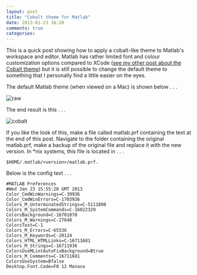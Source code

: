 ```yaml
---
layout: post
title: "Cobalt theme for Matlab"
date: 2013-01-23 16:20
comments: true
categories: 
---
```



This is a quick post showing how to apply a cobalt-like theme to Matlab's workspace and editor. Matlab has rather limited font and colour customization options compared to XCode ([see my other post about the Cobalt theme](/blog/2013/01/09/cobalt/)) but it is still possible to change the default theme to something that I personally find a little easier on the eyes.

The default Matlab theme (when viewed on a Mac) is shown below . . . 

![raw](http://i50.tinypic.com/10rq15s.png)

The end result is this . . .

![cobalt](http://i50.tinypic.com/2rqd07m.png)

If you like the look of this, make a file called matlab.prf containing the text at the end of this post. Navigate to the folder containing the original matlab.prf, make a backup of the original file and replace it with the new version. In *nix systems, this file is located in . . .

```
$HOME/.matlab/<version>/matlab.prf. 	
```

Below is the config text  . . .

```
#MATLAB Preferences
#Wed Jan 23 15:55:28 GMT 2013
Color_CmdWinWarnings=C-39936
Color_CmdWinErrors=C-1703936
Colors_M_UnterminatedStrings=C-5111808
Colors_M_SystemCommands=C-16022329
ColorsBackground=C-16701878
Colors_M_Warnings=C-27648
ColorsText=C-1
Colors_M_Errors=C-65536
Colors_M_Keywords=C-20124
Colors_HTML_HTMLLinks=C-16711681
Colors_M_Strings=C-16711936
ColorsUseMLintAutoFixBackground=Btrue
Colors_M_Comments=C-16711681
ColorsUseSystem=Bfalse
Desktop.Font.Code=F0 12 Monaco
```
